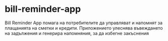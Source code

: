 # bill-reminder-app
Bill Reminder App помага на потребителите да управляват и напомнят за плащанията на сметки и кредити. Приложението улеснява въвеждането на задължения и генерира напомняния, за да избегне закъснения
